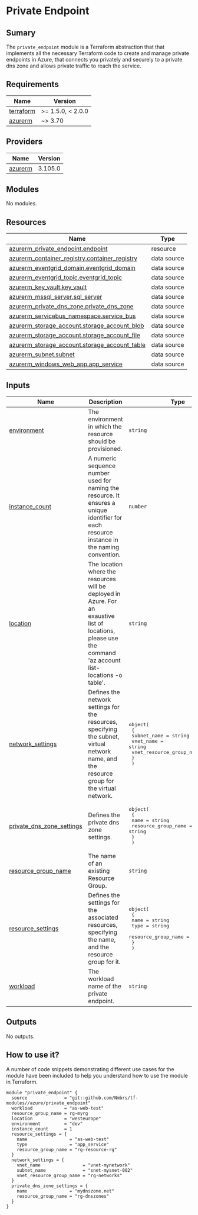 # Private Endpoint

## Sumary

The `private_endpoint` module is a Terraform abstraction that that implements all the necessary
Terraform code to create and manage private endpoints in Azure, that connects you privately and securely to a private dns zone and allows private traffic to reach the service.

## Requirements

| Name | Version |
|------|---------|
| <a name="requirement_terraform"></a> [terraform](#requirement\_terraform) | >= 1.5.0, < 2.0.0 |
| <a name="requirement_azurerm"></a> [azurerm](#requirement\_azurerm) | ~> 3.70 |

## Providers

| Name | Version |
|------|---------|
| <a name="provider_azurerm"></a> [azurerm](#provider\_azurerm) | 3.105.0 |

## Modules

No modules.

## Resources

| Name | Type |
|------|------|
| [azurerm_private_endpoint.endpoint](https://registry.terraform.io/providers/hashicorp/azurerm/latest/docs/resources/private_endpoint) | resource |
| [azurerm_container_registry.container_registry](https://registry.terraform.io/providers/hashicorp/azurerm/latest/docs/data-sources/container_registry) | data source |
| [azurerm_eventgrid_domain.eventgrid_domain](https://registry.terraform.io/providers/hashicorp/azurerm/latest/docs/data-sources/eventgrid_domain) | data source |
| [azurerm_eventgrid_topic.eventgrid_topic](https://registry.terraform.io/providers/hashicorp/azurerm/latest/docs/data-sources/eventgrid_topic) | data source |
| [azurerm_key_vault.key_vault](https://registry.terraform.io/providers/hashicorp/azurerm/latest/docs/data-sources/key_vault) | data source |
| [azurerm_mssql_server.sql_server](https://registry.terraform.io/providers/hashicorp/azurerm/latest/docs/data-sources/mssql_server) | data source |
| [azurerm_private_dns_zone.private_dns_zone](https://registry.terraform.io/providers/hashicorp/azurerm/latest/docs/data-sources/private_dns_zone) | data source |
| [azurerm_servicebus_namespace.service_bus](https://registry.terraform.io/providers/hashicorp/azurerm/latest/docs/data-sources/servicebus_namespace) | data source |
| [azurerm_storage_account.storage_account_blob](https://registry.terraform.io/providers/hashicorp/azurerm/latest/docs/data-sources/storage_account) | data source |
| [azurerm_storage_account.storage_account_file](https://registry.terraform.io/providers/hashicorp/azurerm/latest/docs/data-sources/storage_account) | data source |
| [azurerm_storage_account.storage_account_table](https://registry.terraform.io/providers/hashicorp/azurerm/latest/docs/data-sources/storage_account) | data source |
| [azurerm_subnet.subnet](https://registry.terraform.io/providers/hashicorp/azurerm/latest/docs/data-sources/subnet) | data source |
| [azurerm_windows_web_app.app_service](https://registry.terraform.io/providers/hashicorp/azurerm/latest/docs/data-sources/windows_web_app) | data source |

## Inputs

| Name | Description | Type | Default | Required |
|------|-------------|------|---------|:--------:|
| <a name="input_environment"></a> [environment](#input\_environment) | The environment in which the resource should be provisioned. | `string` | n/a | yes |
| <a name="input_instance_count"></a> [instance\_count](#input\_instance\_count) | A numeric sequence number used for naming the resource. It ensures a unique identifier for each resource instance in the naming convention. | `number` | n/a | yes |
| <a name="input_location"></a> [location](#input\_location) | The location where the resources will be deployed in Azure. For an exaustive list of locations, please use the command 'az account list-locations -o table'. | `string` | n/a | yes |
| <a name="input_network_settings"></a> [network\_settings](#input\_network\_settings) | Defines the network settings for the resources, specifying the subnet, virtual network name, and the resource group for the virtual network. | <pre>object(<br>    {<br>      subnet_name              = string<br>      vnet_name                = string<br>      vnet_resource_group_name = string<br>    }<br>  )</pre> | n/a | yes |
| <a name="input_private_dns_zone_settings"></a> [private\_dns\_zone\_settings](#input\_private\_dns\_zone\_settings) | Defines the private dns zone settings. | <pre>object(<br>    {<br>      name                = string<br>      resource_group_name = string<br>    }<br>  )</pre> | n/a | yes |
| <a name="input_resource_group_name"></a> [resource\_group\_name](#input\_resource\_group\_name) | The name of an existing Resource Group. | `string` | n/a | yes |
| <a name="input_resource_settings"></a> [resource\_settings](#input\_resource\_settings) | Defines the settings for the associated resources, specifying the name, and the resource group for it. | <pre>object(<br>    {<br>      name                = string<br>      type                = string<br>      resource_group_name = string<br>    }<br>  )</pre> | n/a | yes |
| <a name="input_workload"></a> [workload](#input\_workload) | The workload name of the private endpoint. | `string` | n/a | yes |

## Outputs

No outputs.

## How to use it?

A number of code snippets demonstrating different use cases for the module have been included to help you understand how to use the module in Terraform.

```hcl
module "private_endpoint" {
  source              = "git::github.com/Nmbrs/tf-modules//azure/private_endpoint"
  workload            = "as-web-test"
  resource_group_name = rg-myrg
  location            = "westeurope"
  environment         = "dev"
  instance_count      = 1
  resource_settings = {
    name                = "as-web-test"
    type                = "app_service"
    resource_group_name = "rg-resource-rg"
  }
  network_settings = {
    vnet_name                = "vnet-mynetwork"
    subnet_name              = "snet-mysnet-002"
    vnet_resource_group_name = "rg-networks"
  }
  private_dns_zone_settings = {
    name                = "mydnszone.net"
    resource_group_name = "rg-dnszones"
  }
}
```
